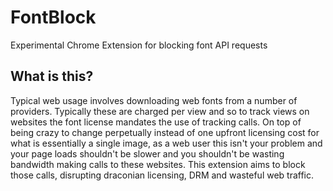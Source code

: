 FontBlock
=========

Experimental Chrome Extension for blocking font API requests

What is this?
-------------

Typical web usage involves downloading web fonts from a number of providers.  Typically these are charged per view and so to track views on websites the font license mandates the use of tracking calls.  On top of being crazy to change perpetually instead of one upfront licensing cost for what is essentially a single image, as a web user this isn't your problem and your page loads shouldn't be slower and you shouldn't be wasting bandwidth making calls to these websites.  This extension aims to block those calls, disrupting draconian licensing, DRM and wasteful web traffic.
